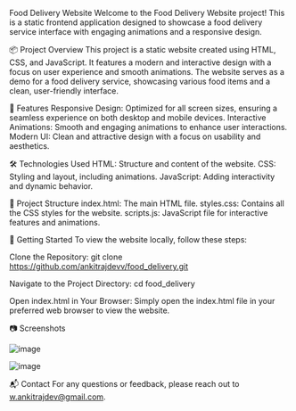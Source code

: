 Food Delivery Website
Welcome to the Food Delivery Website project! This is a static frontend application designed to showcase a food delivery service interface with engaging animations and a responsive design.

📦 Project Overview
This project is a static website created using HTML, CSS, and JavaScript. It features a modern and interactive design with a focus on user experience and smooth animations. The website serves as a demo for a food delivery service, showcasing various food items and a clean, user-friendly interface.

🎨 Features
Responsive Design: Optimized for all screen sizes, ensuring a seamless experience on both desktop and mobile devices.
Interactive Animations: Smooth and engaging animations to enhance user interactions.
Modern UI: Clean and attractive design with a focus on usability and aesthetics.

🛠️ Technologies Used
HTML: Structure and content of the website.
CSS: Styling and layout, including animations.
JavaScript: Adding interactivity and dynamic behavior.

📁 Project Structure
index.html: The main HTML file.
styles.css: Contains all the CSS styles for the website.
scripts.js: JavaScript file for interactive features and animations.

🚀 Getting Started
To view the website locally, follow these steps:

Clone the Repository:
git clone https://github.com/ankitrajdevv/food_delivery.git


Navigate to the Project Directory:
cd food_delivery

Open index.html in Your Browser:
Simply open the index.html file in your preferred web browser to view the website.

📷 Screenshots

![image](https://github.com/user-attachments/assets/0d103c15-0404-41da-a3c5-eb3c2acdf495)


![image](https://github.com/user-attachments/assets/f7b04b8a-5358-49e1-9077-4e30edc63016)


📬 Contact
For any questions or feedback, please reach out to w.ankitrajdev@gmail.com.
